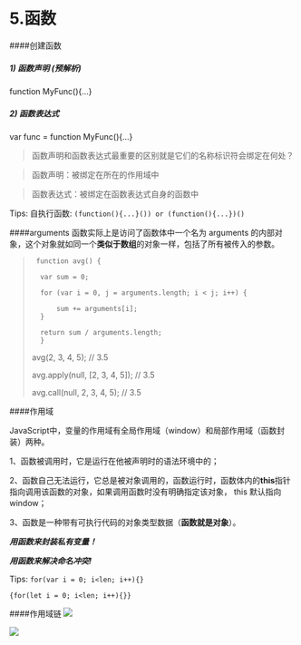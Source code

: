 # 5.函数
####创建函数

##### 1) 函数声明 (预解析)

function MyFunc(){...}

##### 2) 函数表达式

var func = function MyFunc(){...}


> 函数声明和函数表达式最重要的区别就是它们的名称标识符会绑定在何处？

>函数声明：被绑定在所在的作用域中

>函数表达式：被绑定在函数表达式自身的函数中

Tips: 自执行函数: ```(function(){...}()) or (function(){...})()```

####arguments
函数实际上是访问了函数体中一个名为 arguments 的内部对象，这个对象就如同一个**类似于数组**的对象一样，包括了所有被传入的参数。

>      function avg() {
> 
>       var sum = 0;
>    
>       for (var i = 0, j = arguments.length; i < j; i++) {
>    
>           sum += arguments[i];
>       }
>    
>       return sum / arguments.length;
>       }
> 
> avg(2, 3, 4, 5); // 3.5
> 
> avg.apply(null, [2, 3, 4, 5]); // 3.5
> 
> avg.call(null, 2, 3, 4, 5); // 3.5

####作用域

JavaScript中，变量的作用域有全局作用域（window）和局部作用域（函数封装）两种。

1、函数被调用时，它是运行在他被声明时的语法环境中的；

2、函数自己无法运行，它总是被对象调用的，函数运行时，函数体内的**this**指针指向调用该函数的对象，如果调用函数时没有明确指定该对象， this 默认指向 window；

3、函数是一种带有可执行代码的对象类型数据（**函数就是对象**）。

***用函数来封装私有变量！***

***用函数来解决命名冲突!***

Tips: ```for(var i = 0; i<len; i++){}```

```{for(let i = 0; i<len; i++){}}```

####作用域链
![](1.png)




![](2.jpg)



